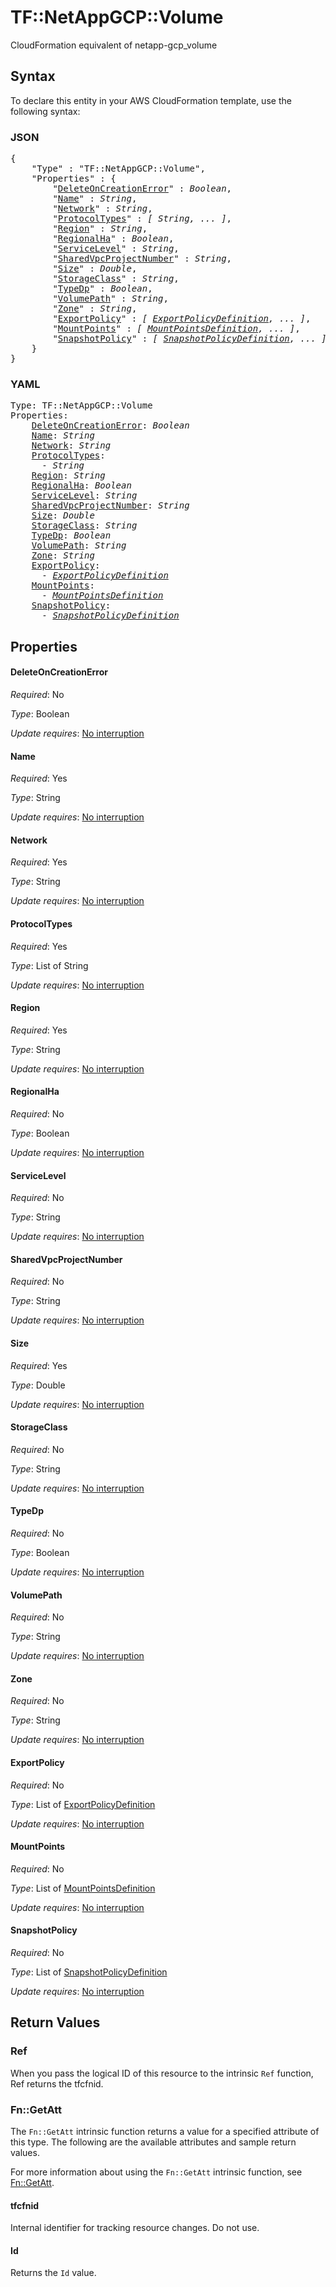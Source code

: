 # TF::NetAppGCP::Volume

CloudFormation equivalent of netapp-gcp_volume

## Syntax

To declare this entity in your AWS CloudFormation template, use the following syntax:

### JSON

<pre>
{
    "Type" : "TF::NetAppGCP::Volume",
    "Properties" : {
        "<a href="#deleteoncreationerror" title="DeleteOnCreationError">DeleteOnCreationError</a>" : <i>Boolean</i>,
        "<a href="#name" title="Name">Name</a>" : <i>String</i>,
        "<a href="#network" title="Network">Network</a>" : <i>String</i>,
        "<a href="#protocoltypes" title="ProtocolTypes">ProtocolTypes</a>" : <i>[ String, ... ]</i>,
        "<a href="#region" title="Region">Region</a>" : <i>String</i>,
        "<a href="#regionalha" title="RegionalHa">RegionalHa</a>" : <i>Boolean</i>,
        "<a href="#servicelevel" title="ServiceLevel">ServiceLevel</a>" : <i>String</i>,
        "<a href="#sharedvpcprojectnumber" title="SharedVpcProjectNumber">SharedVpcProjectNumber</a>" : <i>String</i>,
        "<a href="#size" title="Size">Size</a>" : <i>Double</i>,
        "<a href="#storageclass" title="StorageClass">StorageClass</a>" : <i>String</i>,
        "<a href="#typedp" title="TypeDp">TypeDp</a>" : <i>Boolean</i>,
        "<a href="#volumepath" title="VolumePath">VolumePath</a>" : <i>String</i>,
        "<a href="#zone" title="Zone">Zone</a>" : <i>String</i>,
        "<a href="#exportpolicy" title="ExportPolicy">ExportPolicy</a>" : <i>[ <a href="exportpolicydefinition.md">ExportPolicyDefinition</a>, ... ]</i>,
        "<a href="#mountpoints" title="MountPoints">MountPoints</a>" : <i>[ <a href="mountpointsdefinition.md">MountPointsDefinition</a>, ... ]</i>,
        "<a href="#snapshotpolicy" title="SnapshotPolicy">SnapshotPolicy</a>" : <i>[ <a href="snapshotpolicydefinition.md">SnapshotPolicyDefinition</a>, ... ]</i>
    }
}
</pre>

### YAML

<pre>
Type: TF::NetAppGCP::Volume
Properties:
    <a href="#deleteoncreationerror" title="DeleteOnCreationError">DeleteOnCreationError</a>: <i>Boolean</i>
    <a href="#name" title="Name">Name</a>: <i>String</i>
    <a href="#network" title="Network">Network</a>: <i>String</i>
    <a href="#protocoltypes" title="ProtocolTypes">ProtocolTypes</a>: <i>
      - String</i>
    <a href="#region" title="Region">Region</a>: <i>String</i>
    <a href="#regionalha" title="RegionalHa">RegionalHa</a>: <i>Boolean</i>
    <a href="#servicelevel" title="ServiceLevel">ServiceLevel</a>: <i>String</i>
    <a href="#sharedvpcprojectnumber" title="SharedVpcProjectNumber">SharedVpcProjectNumber</a>: <i>String</i>
    <a href="#size" title="Size">Size</a>: <i>Double</i>
    <a href="#storageclass" title="StorageClass">StorageClass</a>: <i>String</i>
    <a href="#typedp" title="TypeDp">TypeDp</a>: <i>Boolean</i>
    <a href="#volumepath" title="VolumePath">VolumePath</a>: <i>String</i>
    <a href="#zone" title="Zone">Zone</a>: <i>String</i>
    <a href="#exportpolicy" title="ExportPolicy">ExportPolicy</a>: <i>
      - <a href="exportpolicydefinition.md">ExportPolicyDefinition</a></i>
    <a href="#mountpoints" title="MountPoints">MountPoints</a>: <i>
      - <a href="mountpointsdefinition.md">MountPointsDefinition</a></i>
    <a href="#snapshotpolicy" title="SnapshotPolicy">SnapshotPolicy</a>: <i>
      - <a href="snapshotpolicydefinition.md">SnapshotPolicyDefinition</a></i>
</pre>

## Properties

#### DeleteOnCreationError

_Required_: No

_Type_: Boolean

_Update requires_: [No interruption](https://docs.aws.amazon.com/AWSCloudFormation/latest/UserGuide/using-cfn-updating-stacks-update-behaviors.html#update-no-interrupt)

#### Name

_Required_: Yes

_Type_: String

_Update requires_: [No interruption](https://docs.aws.amazon.com/AWSCloudFormation/latest/UserGuide/using-cfn-updating-stacks-update-behaviors.html#update-no-interrupt)

#### Network

_Required_: Yes

_Type_: String

_Update requires_: [No interruption](https://docs.aws.amazon.com/AWSCloudFormation/latest/UserGuide/using-cfn-updating-stacks-update-behaviors.html#update-no-interrupt)

#### ProtocolTypes

_Required_: Yes

_Type_: List of String

_Update requires_: [No interruption](https://docs.aws.amazon.com/AWSCloudFormation/latest/UserGuide/using-cfn-updating-stacks-update-behaviors.html#update-no-interrupt)

#### Region

_Required_: Yes

_Type_: String

_Update requires_: [No interruption](https://docs.aws.amazon.com/AWSCloudFormation/latest/UserGuide/using-cfn-updating-stacks-update-behaviors.html#update-no-interrupt)

#### RegionalHa

_Required_: No

_Type_: Boolean

_Update requires_: [No interruption](https://docs.aws.amazon.com/AWSCloudFormation/latest/UserGuide/using-cfn-updating-stacks-update-behaviors.html#update-no-interrupt)

#### ServiceLevel

_Required_: No

_Type_: String

_Update requires_: [No interruption](https://docs.aws.amazon.com/AWSCloudFormation/latest/UserGuide/using-cfn-updating-stacks-update-behaviors.html#update-no-interrupt)

#### SharedVpcProjectNumber

_Required_: No

_Type_: String

_Update requires_: [No interruption](https://docs.aws.amazon.com/AWSCloudFormation/latest/UserGuide/using-cfn-updating-stacks-update-behaviors.html#update-no-interrupt)

#### Size

_Required_: Yes

_Type_: Double

_Update requires_: [No interruption](https://docs.aws.amazon.com/AWSCloudFormation/latest/UserGuide/using-cfn-updating-stacks-update-behaviors.html#update-no-interrupt)

#### StorageClass

_Required_: No

_Type_: String

_Update requires_: [No interruption](https://docs.aws.amazon.com/AWSCloudFormation/latest/UserGuide/using-cfn-updating-stacks-update-behaviors.html#update-no-interrupt)

#### TypeDp

_Required_: No

_Type_: Boolean

_Update requires_: [No interruption](https://docs.aws.amazon.com/AWSCloudFormation/latest/UserGuide/using-cfn-updating-stacks-update-behaviors.html#update-no-interrupt)

#### VolumePath

_Required_: No

_Type_: String

_Update requires_: [No interruption](https://docs.aws.amazon.com/AWSCloudFormation/latest/UserGuide/using-cfn-updating-stacks-update-behaviors.html#update-no-interrupt)

#### Zone

_Required_: No

_Type_: String

_Update requires_: [No interruption](https://docs.aws.amazon.com/AWSCloudFormation/latest/UserGuide/using-cfn-updating-stacks-update-behaviors.html#update-no-interrupt)

#### ExportPolicy

_Required_: No

_Type_: List of <a href="exportpolicydefinition.md">ExportPolicyDefinition</a>

_Update requires_: [No interruption](https://docs.aws.amazon.com/AWSCloudFormation/latest/UserGuide/using-cfn-updating-stacks-update-behaviors.html#update-no-interrupt)

#### MountPoints

_Required_: No

_Type_: List of <a href="mountpointsdefinition.md">MountPointsDefinition</a>

_Update requires_: [No interruption](https://docs.aws.amazon.com/AWSCloudFormation/latest/UserGuide/using-cfn-updating-stacks-update-behaviors.html#update-no-interrupt)

#### SnapshotPolicy

_Required_: No

_Type_: List of <a href="snapshotpolicydefinition.md">SnapshotPolicyDefinition</a>

_Update requires_: [No interruption](https://docs.aws.amazon.com/AWSCloudFormation/latest/UserGuide/using-cfn-updating-stacks-update-behaviors.html#update-no-interrupt)

## Return Values

### Ref

When you pass the logical ID of this resource to the intrinsic `Ref` function, Ref returns the tfcfnid.

### Fn::GetAtt

The `Fn::GetAtt` intrinsic function returns a value for a specified attribute of this type. The following are the available attributes and sample return values.

For more information about using the `Fn::GetAtt` intrinsic function, see [Fn::GetAtt](https://docs.aws.amazon.com/AWSCloudFormation/latest/UserGuide/intrinsic-function-reference-getatt.html).

#### tfcfnid

Internal identifier for tracking resource changes. Do not use.

#### Id

Returns the <code>Id</code> value.

